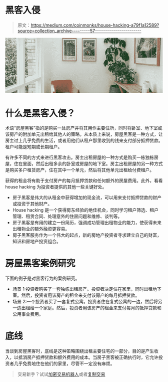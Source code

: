 # 黑客入侵

> 原文：<https://medium.com/coinmonks/house-hacking-a79f1a12589?source=collection_archive---------57----------------------->

![](img/a9a291192243523bfda6fcd049b50907.png)

# 什么是黑客入侵？

术语“房屋黑客”指的是购买一处房产并将其用作主要住所，同时将卧室、地下室或该房产的附加单元出租给其他人的策略。从本质上来说，房屋黑客是一种方式，让房主过上几乎免费的生活，或者用他们从租户那里收到的钱来支付部分抵押贷款。租户可能是短期或长期租户。

有许多不同的方式来进行黑客攻击。房主出租房屋的一种方式是购买一栋独栋房屋，住在里面，然后出租多余的卧室或房屋的地下室。房主出租房屋的另一种方式是购买多户租赁房产，住在其中一个单元，然后将其他单元出租给付费租户。

获得的租金将有助于支付房产的每月抵押贷款和任何额外的房屋费用。此外，看看 house hacking 为投资者提供的其他一些关键好处。

*   房子黑客是伟大的从租金中获得增加的现金流，可以用来支付抵押贷款的财产或投资于其他财产。
*   House hacking 是一个获得房东经验的绝佳机会，同时学习租户筛选、租户管理、租赁合同、处理意外的住房问题和维修、谈判等。
*   房子黑客是有用的建立一份简历，强调成功管理出租物业的能力，使获得未来出租物业的额外融资更容易。
*   房子黑客服务作为一个伟大的起点，新的房地产投资者寻求建立自己的财富，知识和房地产投资组合。

# 房屋黑客案例研究

下面的例子是对黑客行为的案例研究。

*   场景 1:投资者购买了一套独栋出租房产。投资者决定住在家里，同时出租地下室。然后，投资者用该房产的租金来支付该房产的每月抵押贷款。
*   场景 2:一个投资者买了一套复式公寓。投资者住在复式公寓的一边，然后将另一边出租给一个家庭。然后，投资者用该房产的租金来支付每月的抵押贷款和公用事业费用。

# 底线

当谈到房屋黑客时，底线是这种策略围绕出租主要住宅的一部分，目的是产生收入，以抵消房产抵押贷款和额外费用的成本。当房子黑客被正确执行时，它允许投资者几乎免费地住在他们的家里，尽管不一定没有麻烦。

> 交易新手？试试[加密交易机器人](/coinmonks/crypto-trading-bot-c2ffce8acb2a)或者[复制交易](/coinmonks/top-10-crypto-copy-trading-platforms-for-beginners-d0c37c7d698c)